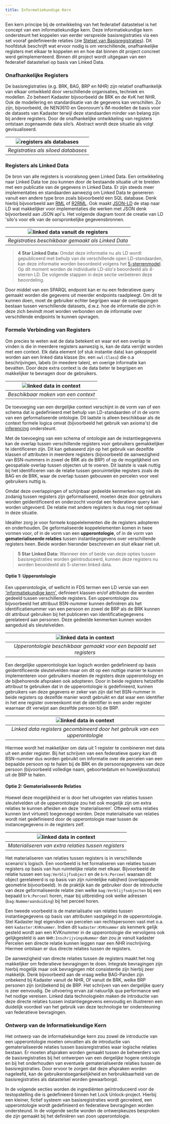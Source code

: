```yaml
---
title: Informatiekundige Kern
---
```


Een kern principe bij de ontwikkeling van het federatief datastelsel is het concept van een informatiekundige kern. Deze informatiekundige kern ondersteunt het koppelen van eerder verspreide basisregistraties via een set vooraf gedefinieerde relaties (zie [Stelsel van Basisregistraties](https://www.digitaleoverheid.nl/overzicht-van-alle-onderwerpen/stelsel-van-basisregistraties/stelsel-van-basisregistraties-toegankelijke-beschrijving/)). Dit hoofdstuk beschrijft wat ervoor nodig is om verschillende, onafhankelijke registers met elkaar te koppelen en en hoe dat binnen dit project concreet werd geïmplementeerd. Binnen dit project wordt uitgegaan van een federatief datastelsel op basis van Linked Data. 

### Onafhankelijke Registers
 
De basisregistraties (e.g. BRK, BAG, BRP en NHR) zijn relatief onafhankelijk van elkaar ontwikkeld door verschillende organisaties, techniek en modellen. Zo beheert Kadaster bijvoorbeeld de BRK en de KvK het NHR. Ook de modellering en standardisatie van de gegevens kan verschillen. Zo zijn, bijvoorbeeld, de NEN3610 en Geonovum's IM-modellen de basis voor de datasets van Kadaster terwijl deze standaarden minder van belang zijn bij andere registers. Door de onafhankelijke ontwikkeling van registers ontstaan zogenaamde data silo’s. Abstract wordt deze situatie als volgt gevisualiseerd. 

|![registers als databases](images/registersLD1.png) |
| :--: |
|*Registraties als siloed databases*|

### Registers als Linked Data

De bron van alle registers is vooralsnog geen Linked Data. Een ontwikkeling naar Linked Data toe zou kunnen door de bestaande situatie uit te breiden met een publicatie van de gegevens in Linked Data. Er zijn steeds meer implementaties en standaarden aanwezig om Linked Data te genereren vanuit een andere type bron zoals bijvoorbeeld een SQL database. Denk hierbij bijvoorbeeld aan [RML](https://rml.io/) of [R2RML](https://www.w3.org/TR/r2rml/). Ook maakt [JSON-LD](https://www.w3.org/TR/json-ld11/) de stap naar LD wat makkelijker voor implementaties die werken met JSON denk bijvoorbeeld aan JSON api's. Het volgende diagram toont de creatie van LD 'silo's voor elk van de oorspronkelijke gegevensbronnen.

|![linked data vanuit de registers](images/registersLD2.png)|
| :--: |
|*Registraties beschikbaar gemaakt als Linked Data*|

> **4 Star Linked Data:** Omdat deze informatie nu als LD wordt gepubliceerd met behulp van de verschillende open LD-standaarden, kan deze informatie worden beoordeeld volgens het [5-sterrenmodel](./linkeddata.md#basis-principes). Op dit moment worden de individuele LD-silo's beoordeeld als 4-sterren LD. De volgende stappen in deze sectie verbeteren deze beoordeling.

Door middel van een SPARQL endpoint kan er nu een federatieve query gemaakt worden die gegevens uit meerder endpoints raadpleegt. Om dit te kunnen doen, moet de gebruiker echter begrijpen waar de overlappingen bestaan tussen verschillende datasets, d.w.z. hoe de informatie die zich in deze zich bevindt moet worden verbonden om de informatie over verschillende endpoints te kunnen opvragen.

### Formele Verbinding van Registers

Om precies te weten wat de data betekent en waar evt een overlap te vinden is die in meerdere registers aanwezig is, kan de data verrijkt worden met een context. Elk data element (of stuk instantie data) kan gekoppeld worden aan een linked data klasse (bv. een `owl:Class`) die o.a beschrijvingen, labels (in meedere talen), en overige informatie kan bevatten. Door deze extra context is de data beter te begrijpen en makkelijker te bevragen door de gebruikers. 

|![linked data in context](images/registersLD3.png)|
| :--: |
|*Beschikbaar maken van een context*|

De toevoeging van een dergelijke context verschijnt in de vorm van of een schema dat is gedefinieerd met behulp van LD-standaarden of in de vorm van een geformaliseerde ontologie. Dit laatste is alleen beschikbaar als de context formele logica omvat (bijvoorbeeld het gebruik van axioma's) die [inferencing](https://www.ontotext.com/knowledgehub/fundamentals/what-is-inference/) ondersteunt.

Met de toevoeging van een schema of ontologie aan de instantiegegevens kan de overlap tussen verschillende registers voor gebruikers gemakkelijker te identificeren zijn. Dit kan gebaseerd zijn op het gebruik van dezelfde klassen of attributen in meerdere registers (bijvoorbeeld de aanwezigheid van BSN-nummers in zowel de BRK als de BRP) of op de mogelijkheid om geospatiale overlap tussen objecten uit te voeren. Dit laatste is vaak nuttig bij het identificeren van de relatie tussen georuimtelijke registers zoals de BAG en de BRK, waar de overlap tussen gebouwen en percelen voor veel gebruikers nuttig is.

Omdat deze overlappingen of schijnbaar gedeelde kenmerken nog niet als zodanig tussen registers zijn geformaliseerd, moeten deze door gebruikers worden geïdentificeerd en onderzocht voordat een federatieve query kan worden uitgevoerd. De relatie met andere registers is dus nog niet optimaal in deze situatie. 

Idealiter zorg je voor formele koppelelementen die de registers adopteren en onderhouden. De geformaliseerde koppelelementen komen in twee vormen voor, of in de vorm van een **upperontologie**, of in de vorm van **gematerialiseerde relaties** tussen instantiegegevens over verschillende registers heen. Beide worden hieronder beschreven en sluit elkaar niet uit.

> **5 Star Linked Data:** Wanneer één of beide van deze opties tussen basisregistraties worden geïntroduceerd, kunnen deze registers nu worden beoordeeld als 5-sterren linked data.

#### Optie 1: Upperontologie
Een upperontologie, of
wellicht in FDS termen een LD versie van een ['informatiekundige
kern'](https://realisatieibds.pleio.nl/groups/view/0056c9ef-5c2e-44f9-a998-e735f1e9ccaa/federatief-datastelsel/wiki/view/d0d90aeb-c896-4925-9948-35c6615ee873/notitie-informatiekundige-kern), definieert klassen en/of attributen die worden gedeeld tussen verschillende registers. Een upperontologie zou bijvoorbeeld het attribuut BSN-nummer kunnen definiëren als het identificatienummer van een persoon en zowel de BRP als de BRK kunnen dit attribuut gebruiken bij het publiceren van identificatiegegevens gerelateerd aan personen. Deze gedeelde kenmerken kunnen worden aangeduid als sleutelvelden. 

|![linked data in context](images/registersLD4.png)|
| :--: |
|*Upperontologie beschikbaar gemaakt voor een bepaald set registers*|

Een dergelijke upperontologie kan logisch worden gedefinieerd op basis geidentificeerde sleutelvelden maar om dit op een nuttige manier te kunnen implementeren voor gebruikers moeten de registers deze upperontology en de bijbehorende afspraken ook adopteren. Door in beide registers hetzelfde attribuut te gebruiken dat in de upperontologie is gedefinieerd, kunnen gebruikers van deze gegevens er zeker van zijn dat het BSN-nummer in beide registers op dezelfde manier wordt gebruikt en dat waar een identifier in het ene register overeenkomt met de identifier in een ander register waarnaar dit verwijst aan dezelfde persoon bij de BRP.

|![linked data in context](images/registersLD5.png)|
| :--: |
|*Linked data registers gecombineerd door het gebruik van een upperontologie*|

Hiermee wordt het makkelijker om data uit 1 register te combineren met data uit een ander register. Bij het schrijven van een federatieve query kan dit BSN-nummer dus worden gebruikt om informatie over de percelen van een bepaalde persoon op te halen bij de BRK en de persoonsgegevens van deze persoon (bijvoorbeeld volledige naam, geboortedatum en huwelijksstatus) uit de BRP te halen. 

#### Optie 2: Gematerialiseerde Relaties 
Hoewel deze mogelijkheid er is door het uitvogelen van relaties tussen sleutelvelden uit de upperontologie zou het ook mogelijk zijn om extra relaties te kunnen afleiden en deze 'materialiseren'. Oftewel extra relaties kunnen (evt virtueel) toegevoegd worden. Deze materialisatie van relaties wordt niet gedefinieerd door de upperontologie maar tussen de instancegegevens in de registers zelf.

|![linked data in context](images/registersLD6.png)|
| :--: |
|*Materialiseren van extra relaties tussen registers*|

Het materialiseren van relaties tussen registers is in verschillende scenario's logisch. Een voorbeeld is het formaliseren van relaties tussen registers op basis van hun ruimtelijke relatie met elkaar. Bijvoorbeeld de relatie tussen een `bag:Verblijfsobject` en de `brk:Perceel` waaraan dit object gerelateerd is op basis van zijn ruimtelijke nabijheid (overlappende geometrie bijvoorbeeld). In de praktijk kan de gebruiker door de introductie van deze geformaliseerde relatie zien welke `bag:Verblijfsobjecten` bij een bepaald `brk:Perceel` horen, maar bij uitbreiding ook welke adressen (`bag:Nummeraanduiding`) bij het perceel horen.

Een tweede voorbeeld is de materialisatie van relaties tussen instantiegegevens op basis van attributen vastgelegd in de upperontologie. Stel Kadaster legt eigendom van percelen van rechtspersonen vast met o.a. een `kadaster:KVKnummer`. Indien dit `kadaster:KVKnummer` als kenmerk gelijk gesteld wordt aan een KVKnummer in de upperontologie die vervolgens ook gelijkgesteld is aan `NHR:InschrijvingsNummer` dan zou je vanuit kadaster Percelen een directe relatie kunnen leggen naar een NHR inschrijving. Hiermee ontstaan er dus directe relaties tussen de registers. 

De aanwezigheid van directe relaties tussen de registers maakt het nog makkelijker om federatieve bevragingen te doen.  Integrale bevragingen zijn hierbij mogelijk maar ook bevragingen mbt consistentie zijn hierbij zeer makkelijk. Denk bijvoorbeeld aan de vraag welke BAG-Panden zijn onbekend bij Kadaster vanuit de NHR, Of vanuit de BRK, welke BRP personen zijn (on)bekend bij de BRP. Het schrijven van een dergelijke query is zeer eenvoudig. De uitvoering ervan zal natuurlijk qua performance wel het nodige vereisen. Linked data technologieën maken de introductie van deze directe relaties tussen instantiegegevens eenvoudig en illustreren een duidelijk voordeel van het gebruik van deze technologie ter ondersteuning van federatieve bevragingen.

### Ontwerp van de Informatiekundige Kern
Het ontwerp van de informatiekundige kern zou zowel de introductie van een upperontologie moeten omvatten als de introductie van gematerialiseerde relaties tussen basisregistraties waar logische relaties bestaan. Er moeten afspraken worden gemaakt tussen de beheerders van de basisregistraties bij het ontwerpen van een dergelijke hogere ontologie en bij het onderhouden van eventuele gematerialiseerde relaties tussen de basisregistraties. Door ervoor te zorgen dat deze afspraken worden nageleefd, kan de gebruikerstoegankelijkheid en herbruikbaarheid van de basisregistraties als datastelsel worden gewaarborgd.
 
In de volgende secties worden de ingrediënten geïntroduceerd voor de testopstelling die is gedefinieerd binnen het Lock Unlock-project. Hierbij een kleiner, fictief systeem van basisregistraties wordt gecreëerd, een upperontologie wordt gedefinieerd en federatieve bevragingen worden ondersteund. In de volgende sectie worden de ontwerpkeuzes besproken die zijn gemaakt bij het definiëren van zoon upperontologie.




